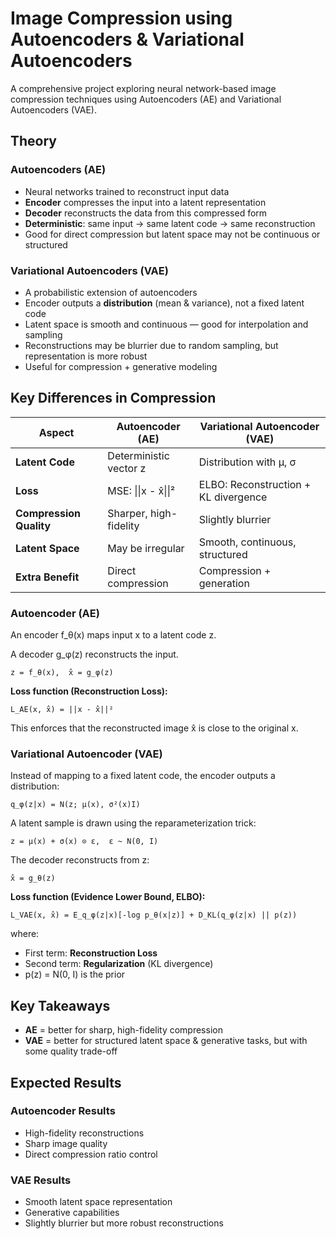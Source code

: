# Image Compression using Autoencoders & Variational Autoencoders

A comprehensive project exploring neural network-based image compression techniques using Autoencoders (AE) and Variational Autoencoders (VAE).

## Theory

### Autoencoders (AE)
- Neural networks trained to reconstruct input data
- **Encoder** compresses the input into a latent representation
- **Decoder** reconstructs the data from this compressed form
- **Deterministic**: same input → same latent code → same reconstruction
- Good for direct compression but latent space may not be continuous or structured

### Variational Autoencoders (VAE)
- A probabilistic extension of autoencoders
- Encoder outputs a **distribution** (mean & variance), not a fixed latent code
- Latent space is smooth and continuous — good for interpolation and sampling
- Reconstructions may be blurrier due to random sampling, but representation is more robust
- Useful for compression + generative modeling

## Key Differences in Compression


| Aspect | Autoencoder (AE) | Variational Autoencoder (VAE) |
|--------|------------------|-------------------------------|
| **Latent Code** | Deterministic vector z | Distribution with μ, σ |
| **Loss** | MSE: \|\|x - x̂\|\|² | ELBO: Reconstruction + KL divergence |
| **Compression Quality** | Sharper, high-fidelity | Slightly blurrier |
| **Latent Space** | May be irregular | Smooth, continuous, structured |
| **Extra Benefit** | Direct compression | Compression + generation |




### Autoencoder (AE)

An encoder f_θ(x) maps input x to a latent code z.

A decoder g_φ(z) reconstructs the input.

```
z = f_θ(x),  x̂ = g_φ(z)
```

**Loss function (Reconstruction Loss):**

```
L_AE(x, x̂) = ||x - x̂||²
```

This enforces that the reconstructed image x̂ is close to the original x.

### Variational Autoencoder (VAE)

Instead of mapping to a fixed latent code, the encoder outputs a distribution:

```
q_φ(z|x) = N(z; μ(x), σ²(x)I)
```

A latent sample is drawn using the reparameterization trick:

```
z = μ(x) + σ(x) ⊙ ε,  ε ~ N(0, I)
```

The decoder reconstructs from z:

```
x̂ = g_θ(z)
```

**Loss function (Evidence Lower Bound, ELBO):**

```
L_VAE(x, x̂) = E_q_φ(z|x)[-log p_θ(x|z)] + D_KL(q_φ(z|x) || p(z))
```

where:
- First term: **Reconstruction Loss**
- Second term: **Regularization** (KL divergence)
- p(z) = N(0, I) is the prior


## Key Takeaways

- **AE** = better for sharp, high-fidelity compression
- **VAE** = better for structured latent space & generative tasks, but with some quality trade-off


## Expected Results

### Autoencoder Results
- High-fidelity reconstructions
- Sharp image quality
- Direct compression ratio control

### VAE Results
- Smooth latent space representation
- Generative capabilities
- Slightly blurrier but more robust reconstructions
